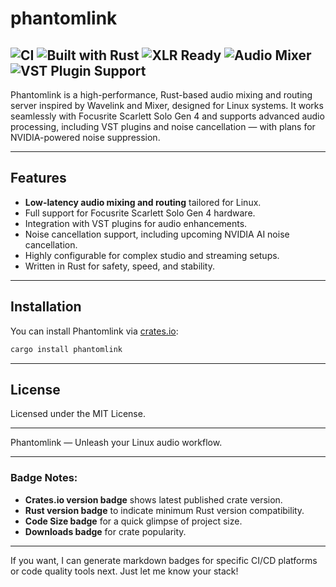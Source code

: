 # phantomlink

![CI](https://github.com/ghostkellz/phantomlink/actions/workflows/ci.yml/badge.svg)
![Built with Rust](https://img.shields.io/badge/Built%20with-Rust-informational?logo=rust&logoColor=white&color=orange)
![XLR Ready](https://img.shields.io/badge/XLR%20Input-Ready-blueviolet?logo=music&color=blueviolet)
![Audio Mixer](https://img.shields.io/badge/Audio-Mixer-blue?logo=waves&color=blue)
![VST Plugin Support](https://img.shields.io/badge/VST-Plugin%20Support-brightgreen?logo=plug&color=brightgreen)
---

Phantomlink is a high-performance, Rust-based audio mixing and routing server inspired by Wavelink and Mixer, designed for Linux systems. It works seamlessly with Focusrite Scarlett Solo Gen 4 and supports advanced audio processing, including VST plugins and noise cancellation — with plans for NVIDIA-powered noise suppression.

---

## Features

- **Low-latency audio mixing and routing** tailored for Linux.
- Full support for Focusrite Scarlett Solo Gen 4 hardware.
- Integration with VST plugins for audio enhancements.
- Noise cancellation support, including upcoming NVIDIA AI noise cancellation.
- Highly configurable for complex studio and streaming setups.
- Written in Rust for safety, speed, and stability.

---

## Installation

You can install Phantomlink via [crates.io](https://crates.io/crates/phantomlink):

```bash
cargo install phantomlink
```

---

## License

Licensed under the MIT License.

---

Phantomlink — Unleash your Linux audio workflow.

---

### Badge Notes:
- **Crates.io version badge** shows latest published crate version.
- **Rust version badge** to indicate minimum Rust version compatibility.
- **Code Size badge** for a quick glimpse of project size.
- **Downloads badge** for crate popularity.

---

If you want, I can generate markdown badges for specific CI/CD platforms or code quality tools next. Just let me know your stack!